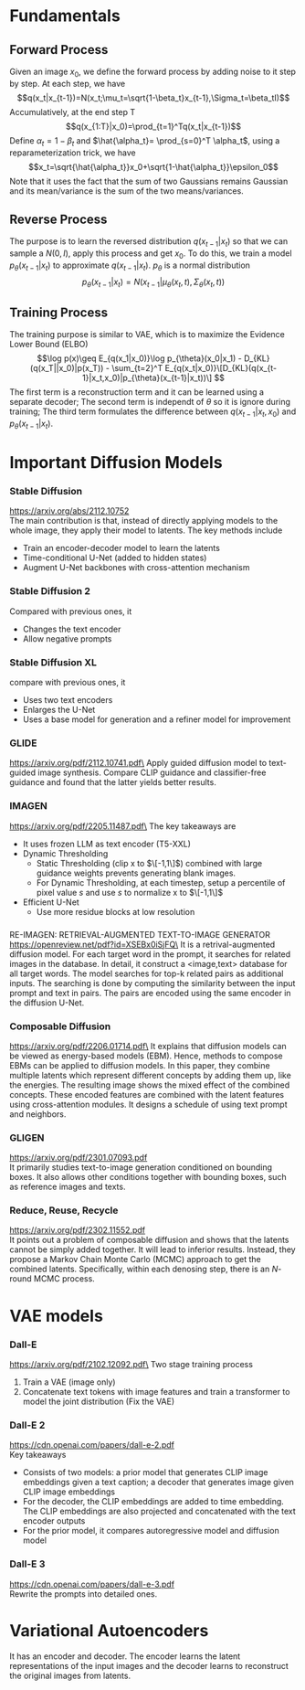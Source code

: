 # Fundamentals
## Forward Process
Given an image $x_0$, we define the forward process by adding noise to it step by step. At each step, we have\
$$q(x_t|x_{t-1})=N(x_t;\mu_t=\sqrt{1-\beta_t}x_{t-1},\Sigma_t=\beta_tI)$$
Accumulatively, at the end step T\
$$q(x_{1:T}|x_0)=\prod_{t=1}^Tq(x_t|x_{t-1})$$
Define $\alpha_t=1-\beta_t$ and $\hat{\alpha_t}= \prod_{s=0}^T \alpha_t$, using a reparameterization trick, we have\
$$x_t=\sqrt{\hat{\alpha_t}}x_0+\sqrt{1-\hat{\alpha_t}}\epsilon_0$$
Note that it uses the fact that the sum of two Gaussians remains Gaussian and its mean/variance is the sum of the two means/variances.
## Reverse Process
The purpose is to learn the reversed distribution $q(x_{t-1}|x_t)$ so that we can sample a $N(0,I)$, apply this process and get $x_0$. To do this, we train a model $p_{\theta}(x_{t-1}|x_t)$ to approximate $q(x_{t-1}|x_t)$. $p_{\theta}$ is a normal distribution
$$p_{\theta}(x_{t-1}|x_t)=N(x_{t-1}|\mu_{\theta}(x_t,t), \Sigma_{\theta}(x_t,t))$$
## Training Process
The training purpose is similar to VAE, which is to maximize the Evidence Lower Bound (ELBO)
$$\log p(x)\geq E_{q(x_1|x_0)}\log p_{\theta}(x_0|x_1) - D_{KL}(q(x_T||x_0)|p(x_T)) - \sum_{t=2}^T E_{q(x_t|x_0)}\[D_{KL}(q(x_{t-1}|x_t,x_0)|p_{\theta}(x_{t-1}|x_t))\]
$$
The first term is a reconstruction term and it can be learned using a separate decoder; The second term is independt of $\theta$ so it is ignore during training; The third term formulates the difference between $q(x_{t-1}|x_t,x_0)$ and $p_{\theta}(x_{t-1}|x_t)$.
# Important Diffusion Models
### Stable Diffusion
https://arxiv.org/abs/2112.10752 \
The main contribution is that, instead of directly applying models to the whole image, they apply their model to latents. The key methods include
- Train an encoder-decoder model to learn the latents
- Time-conditional U-Net (added to hidden states)
- Augment U-Net backbones with cross-attention mechanism
### Stable Diffusion 2
Compared with previous ones, it
- Changes the text encoder
- Allow negative prompts
### Stable Diffusion XL
compare with previous ones, it
- Uses two text encoders
- Enlarges the U-Net
- Uses a base model for generation and a refiner model for improvement
### GLIDE
https://arxiv.org/pdf/2112.10741.pdf\
Apply guided diffusion model to text-guided image synthesis. Compare CLIP guidance and classifier-free guidance and found that the latter yields better results.
### IMAGEN
https://arxiv.org/pdf/2205.11487.pdf\
The key takeaways are
- It uses frozen LLM as text encoder (T5-XXL)
- Dynamic Thresholding
  - Static Thresholding (clip x to $\[-1,1\]$) combined with large guidance weights prevents generating blank images.
  - For Dynamic Thresholding, at each timestep, setup a percentile of pixel value $s$ and use $s$ to normalize x to $\[-1,1\]$ 
- Efficient U-Net
  - Use more residue blocks at low resolution
### 
RE-IMAGEN: RETRIEVAL-AUGMENTED TEXT-TO-IMAGE GENERATOR
https://openreview.net/pdf?id=XSEBx0iSjFQ\
It is a retrival-augmented diffusion model. For each target word in the prompt, it searches for related images in the database. In detail, it construct a <image,text> database for all target words. The model searches for top-k related pairs as additional inputs. The searching is done by computing the similarity between the input prompt and text in pairs. The pairs are encoded using the same encoder in the diffusion U-Net.
### Composable Diffusion
https://arxiv.org/pdf/2206.01714.pdf\
It explains that diffusion models can be viewed as energy-based models (EBM). Hence, methods to compose EBMs can be applied to diffusion models. In this paper, they combine multiple latents which represent different concepts by adding them up, like the energies. The resulting image shows the mixed effect of the combined concepts. These encoded features are combined with the latent features using cross-attention modules. It designs a schedule of using text prompt and neighbors.
### GLIGEN
https://arxiv.org/pdf/2301.07093.pdf \
It primarily studies text-to-image generation conditioned on bounding boxes. It also allows other conditions together with bounding boxes, such as reference images and texts.
### Reduce, Reuse, Recycle
https://arxiv.org/pdf/2302.11552.pdf \
It points out a problem of composable diffusion and shows that the latents cannot be simply added together. It will lead to inferior results. Instead, they propose a Markov Chain Monte Carlo (MCMC) approach to get the combined latents. Specifically, within each denosing step, there is an $N$-round MCMC process.

# VAE models
### Dall-E
https://arxiv.org/pdf/2102.12092.pdf\
Two stage training process
1. Train a VAE (image only)
2. Concatenate text tokens with image features and train a transformer to model the joint distribution (Fix the VAE)
### Dall-E 2
https://cdn.openai.com/papers/dall-e-2.pdf \
Key takeaways
- Consists of two models: a prior model that generates CLIP image embeddings given a text caption; a decoder that generates image given CLIP image embeddings
- For the decoder, the CLIP embeddings are added to time embedding. The CLIP embeddings are also projected and concatenated with the text encoder outputs
- For the prior model, it compares autoregressive model and diffusion model
### Dall-E 3
https://cdn.openai.com/papers/dall-e-3.pdf \
Rewrite the prompts into detailed ones.

# Variational Autoencoders
It has an encoder and decoder. The encoder learns the latent representations of the input images and the decoder learns to reconstruct the original images from latents.

